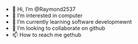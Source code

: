 - 👋 Hi, I’m @Raymond2537
- 👀 I’m interested in computer
- 🌱 I’m currently learning software developmewnt
- 💞️ I’m looking to collaborate on github
- 📫 How to reach me gethub

<!---
Raymond2537/Raymond2537 is a ✨ special ✨ repository because its `README.md` (this file) appears on your GitHub profile.
You can click the Preview link to take a look at your changes.
--
